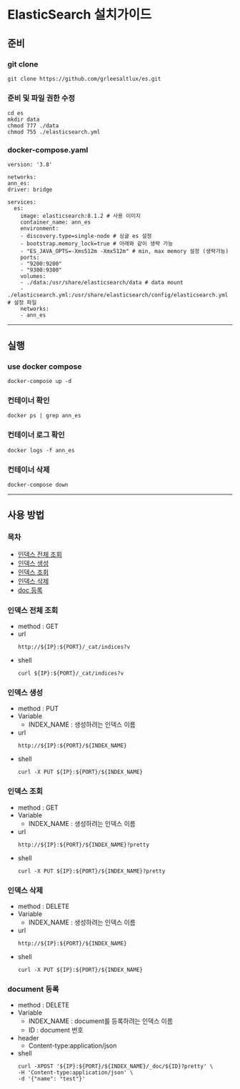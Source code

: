 ElasticSearch 설치가이드
=============

## 준비
### git clone
```shell
git clone https://github.com/grleesaltlux/es.git
```
### 준비 및 파일 권한 수정
```shell
cd es
mkdir data
chmod 777 ./data
chmod 755 ./elasticsearch.yml
```
### docker-compose.yaml
```
version: '3.8'

networks:
ann_es:
driver: bridge

services:
  es:
    image: elasticsearch:8.1.2 # 사용 이미지
    container_name: ann_es
    environment:
    - discovery.type=single-node # 싱글 es 설정
    - bootstrap.memory_lock=true # 아래와 같이 생략 가능
    - "ES_JAVA_OPTS=-Xms512m -Xmx512m" # min, max memory 설정 (생략가능)
    ports:
    - "9200:9200"
    - "9300:9300"
    volumes:
    - ./data:/usr/share/elasticsearch/data # data mount
    - ./elasticsearch.yml:/usr/share/elasticsearch/config/elasticsearch.yml # 설정 파일
    networks:
    - ann_es
```
---
## 실행

### use docker compose
```shell
docker-compose up -d
```
### 컨테이너 확인
```shell
docker ps | grep ann_es
```
### 컨테이너 로그 확인
```shell
docker logs -f ann_es
```
### 컨테이너 삭제
```shell
docker-compose down
```
---
## 사용 방법
### 목차
- [인덱스 전체 조회](https://github.com/grleesaltlux/es#인덱스-전체-조회)
- [인덱스 생성](https://github.com/grleesaltlux/es#인덱스-생성)
- [인덱스 조회](https://github.com/grleesaltlux/es#인덱스-조회)
- [인덱스 삭제](https://github.com/grleesaltlux/es#인덱스-삭제)
- [doc 등록](https://github.com/grleesaltlux/es#document-등록)
### 인덱스 전체 조회
- method : GET
- url
  ```
  http://${IP}:${PORT}/_cat/indices?v
  ```
- shell
  ```
  curl ${IP}:${PORT}/_cat/indices?v
  ```
### 인덱스 생성
- method : PUT
- Variable
  - INDEX_NAME : 생성하려는 인덱스 이름
- url
  ```
  http://${IP}:${PORT}/${INDEX_NAME}
  ```
- shell
  ```
  curl -X PUT ${IP}:${PORT}/${INDEX_NAME}
  ```

### 인덱스 조회
- method : GET
- Variable
  - INDEX_NAME : 생성하려는 인덱스 이름
- url
  ```
  http://${IP}:${PORT}/${INDEX_NAME}?pretty
  ```
- shell
  ```
  curl -X PUT ${IP}:${PORT}/${INDEX_NAME}?pretty
  ```

### 인덱스 삭제
- method : DELETE
- Variable
  - INDEX_NAME : 생성하려는 인덱스 이름
- url
  ```
  http://${IP}:${PORT}/${INDEX_NAME}
  ```
- shell
  ```
  curl -X PUT ${IP}:${PORT}/${INDEX_NAME}
  ```
  
### document 등록
- method : DELETE
- Variable
  - INDEX_NAME : document를 등록하려는 인덱스 이름
  - ID : document 번호
- header
  - Content-type:application/json
- shell
  ```
  curl -XPOST '${IP}:${PORT}/${INDEX_NAME}/_doc/${ID}?pretty' \
  -H 'Content-type:application/json' \
  -d '{"name": "test"}'
  ```
